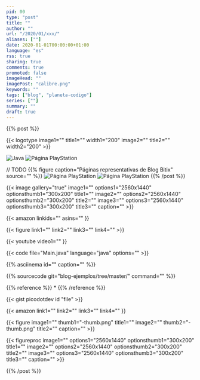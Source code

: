 ```yaml
---
pid: 00
type: "post"
title: ""
author: ""
url: "/2020/01/xxx/"
aliases: [""]
date: 2020-01-01T00:00:00+01:00
language: "es"
rss: true
sharing: true
comments: true
promoted: false
imageHead: ""
imagePost: "calibre.png"
keywords: ""
tags: ["blog", "planeta-codigo"]
series: [""]
summary: ""
draft: true
---
```


{{% post %}}

{{< logotype image1="" title1="" width1="200" image2="" title2="" width2="200" >}}

![](url=logotype:java.svg:java.svg,size=200x200,gallery=true "Java")
![](url=resource:playstation-1.png,size=200x200,gallery=true "Página PlayStation")

// TODO
{{% figure caption="Páginas representativas de Blog Bitix" source="" %}}
    ![](url=resource:playstation-1.png,size=300x200,gallery=true "Página PlayStation")
    ![](url=resource:playstation-2.png,size=300x200,gallery=true "Página PlayStation")
{{% /post %}}

{{< image
    gallery="true"
    image1="" options1="2560x1440" optionsthumb1="300x200" title1=""
    image2="" options2="2560x1440" optionsthumb2="300x200" title2=""
    image3="" options3="2560x1440" optionsthumb3="300x200" title3=""
    caption="" >}}

{{< amazon
    linkids=""
    asins="" }}

{{< figure
    link1=""
    link2=""
    link3=""
    link4="" >}}

{{< youtube
    video1="" }}

{{< code file="Main.java" language="java" options="" >}}

{{% asciinema id="" caption="" %}}

{{% sourcecode git="blog-ejemplos/tree/master/" command="" %}}

{{% reference %}}
*
{{% /reference %}}

{{< gist picodotdev id "file" >}}

{{< amazon
    link1=""
    link2=""
    link3=""
    link4="" }}

{{< figure
    image1="" thumb1="-thumb.png" title1=""
    image2="" thumb2="-thumb.png" title2=""
    caption="" >}}

{{< figureproc
    image1="" options1="2560x1440" optionsthumb1="300x200" title1=""
    image2="" options2="2560x1440" optionsthumb2="300x200" title2=""
    image3="" options3="2560x1440" optionsthumb3="300x200" title3=""
    caption="" >}}

{{% /post %}}
